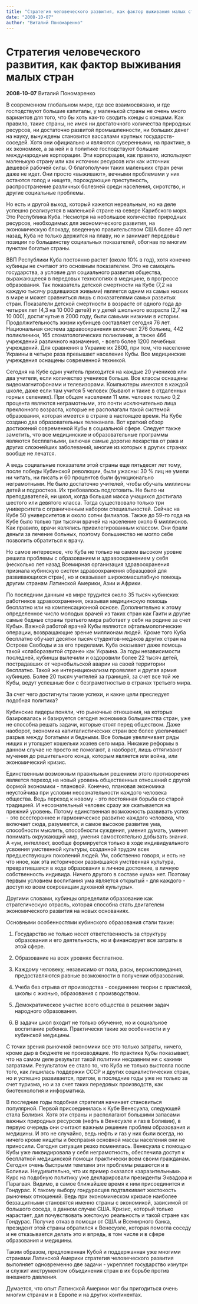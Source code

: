 ```yaml
---
title: "Стратегия человеческого развития, как фактор выживания малых стран"
date: "2008-10-07"
author: "Виталий Пономаренко"
---
```


# Стратегия человеческого развития, как фактор выживания малых стран

**2008-10-07** Виталий Пономаренко

В современном глобальном мире, где все взаимосвязано, и где господствуют большие капиталы, у маленькой страны не очень много вариантов для того, что бы хоть как-то сводить концы с концами. Как правило, такие страны, не имея ни достаточного количества природных ресурсов, ни достаточно развитой промышленности, ни больших денег на науку, вынуждены становится вассалами крупных государств-соседей. Хотя они официально и являются суверенными, на практике, в их экономике, а за ней и в политике господствуют большие международные корпорации. Эти корпорации, как правило, используют маленькую страну или как источник ресурсов или как источник дешевой рабочей силы. О благополучии таких маленьких стран речи даже не идет. Они просто «выживают», вечными проблемами у них остаются голод и нищета, порождающие преступность, распространение различных болезней среди населения, сиротство, и другие социальные проблемы.

Но есть и другой выход, который кажется нереальным, но на деле успешно реализуется в маленькой стране на севере Карибского моря. Это Республика Куба. Несмотря на небольшое количество природных ресурсов, необходимых для экономического развития, на экономическую блокаду, введенную правительством США более 40 лет назад, Куба не только держится на плаву, но и занимает передовые позиции по большинству социальных показателей, обогнав по многим пунктам богатые страны.

ВВП Республики Куба постоянно растет (около 10% в год), хотя конечно кубинцы не считают это основным показателем. Это не самоцель государства, а условие для социального развития общества, выражающееся в передовых технологиях в медицине,  в прогрессе образования. Так показатель детской смертности на Кубе (7,2 на каждую тысячу родившихся живыми) является одним из самых низких в мире и может сравниться лишь с показателями самых развитых стран. Показатели детской смертности в возрасте от одного года до четырех лет (4,3 на 10 000 детей) и у детей школьного возраста (2,7 на 10 000), достигнутые в 2000 году, были самыми низкими в истории. Продолжительность жизни кубинцев составляет сегодня 76 лет. Национальная система здравоохранения включает 276 больниц, 442 поликлиники, 165 стоматологических поликлиник, а также 466 учреждений различного назначения, - всего более 1200 лечебных учреждений. Для сравнения в Украине их 2800, при том, что население Украины в четыре раза превышает население Кубы. Все медицинские учреждения оснащены современной техникой.

Сегодня на Кубе один учитель приходится на каждые 20 учеников или два учителя, если количество учеников больше. Все классы оснащены видеомагнитофонами и телевизорами. Компьютеры имеются в каждой школе, даже если там учится 5 человек (бывают и такие в отдаленных горных селениях). При общем населении 11 млн. человек только 0,2 процента являются неграмотными, это почти исключительно лица преклонного возраста, которые не располагали такой системой образования, которая имеется в стране в настоящее время. На Кубе создано два образовательных телеканала. Вот краткий обзор достижений современной Кубы в социальной сфере. Следует также заметить, что все медицинские и образовательные программы являются бесплатными, включая самые дорогие лекарства от рака и других сложнейших заболеваний, многие из которых в других странах вообще не лечатся.

А ведь социальные показатели этой страны еще пятьдесят лет тому, после победы Кубинской революции, были ужасны: 30 % лиц не умели ни читать, ни писать и 60 процентов были функционально неграмотными. Не было достаточно учителей, чтобы обучать миллионы детей и подростков. Их требовалось подготовить. Не было ни преподавателей, ни школ, когда большая масса учащихся достигала шестого или девятого класса. Тогда существовало только три университета с ограниченным набором специальностей. Сейчас на Кубе 50 университетов и около сотни филиалов. Также до 59-го года на Кубе было только три тысячи врачей на население около 6 миллионов. Как правило, врачи являлись привилегированным классом. Они брали деньги за лечение больных, поэтому большинство не могло себе позволить обратиться к врачу.

Но самое интересное, что Куба не только на самом высоком уровне решила проблемы с образованием и здравоохранением у себя (несколько лет назад Всемирная организация здравоохранения признала кубинскую систем здравоохранения образцовой для развивающихся стран), но и оказывает широкомасштабную помощь другим странам Латинской Америки, Азии и Африки.

По последним данным «в мире трудится около 35 тысяч кубинских работников здравоохранения, оказывая медицинскую помощь бесплатно или на компенсационной основе. Дополнительно к этому определенное число молодых врачей из таких стран как Гаити и другие самые бедные страны третьего мира работает у себя на родине за счет Кубы». Важной работой врачей Кубы являются офтальмологические операции, возвращающие зрение миллионам людей. Кроме того Куба бесплатно обучает десятки тысяч студентов-медиков других стран на Острове Свободы и за его пределами. Куба оказывает даже помощь такой «слаборазвитой стране» как Украина. За годы независимости последней, кубинцы вылечили и оздоровили более 22 тысяч детей, пострадавших от чернобыльской аварии на своей территории бесплатно. Такой же интернационализм проявляет и другая армия кубинцев. Более 20 тысяч учителей за границей, за счет все той же Кубы, ведут успешные бои с безграмотностью в странах третьего мира.

За счет чего достигнуты такие успехи, и какие цели преследует подобная политика?

Кубинские лидеры поняли, что рыночные отношения, на которых базировалась и базируется сегодня экономика большинства стран, уже не способна решать задачи, которые стоят перед обществом. Даже наоборот, экономика капиталистических стран все более увеличивает разрыв между богатыми и бедными. Все больше увеличивает ряды нищих и утолщает кошельки хозяев сего мира. Никакие реформы в данном случае не просто не помогают, а наоборот, лишь оттягивают мучения до решительного конца, которым является или война, или экономический кризис.

Единственным возможным правильным решением этого противоречия является переход на новый уровень общественных отношений с другой формой экономики - плановой. Конечно, плановая экономика неустойчива при условии несознательности каждого человека общества. Ведь переход к новому - это постоянная борьба со старой традицией. И несознательный человек сразу же скатывается на прежний уровень. Потому единственная возможность развивать успех - это всестороннее и гармоническое развитие каждого человека, что включает сюда, разумеется, и самое высокое развитие ума, способности мыслить, способности суждения, умения думать, умения понимать окружающий мир, умения самостоятельно добывать знания. А «ум, интеллект, вообще формируется только в ходе индивидуального усвоения умственной культуры, созданной трудом всех предшествующих поколений людей. Ум, собственно говоря, и есть не что иное, как эта исторически развившаяся умственная культура, превратившаяся в ходе образования в личное достояние, в личную собственность индивида. Ничего другого в составе «ума» нет. Поэтому первым условием воспитания ума является открытый - для каждого - доступ ко всем сокровищам духовной культуры».

Другими словами, кубинцы определили образование как стратегическую отрасль, которая способна стать двигателем экономического развития на новых основаниях.

Основными особенностями кубинского образования стали такие:

 

1. Государство не только несет ответственность за структуру образования и его деятельность, но и финансирует все затраты в этой сфере.

2. Образование на всех уровнях бесплатное.

3. Каждому человеку, независимо от пола, расы, вероисповедания, предоставляются равные возможности в получении образования.

4. Учеба без отрыва от производства - соединение теории с практикой, школы с жизнью, образования с производством.

5. Демократическое участие всего общества в решении задач народного образования.

6. В задачи школ входит не только обучение, но и социальное воспитание ребенка. Практически такие же особенности и у кубинской медицины.

С точки зрения рыночной экономики все это только затраты, ничего, кроме дыр в бюджете не производящие. Но практика Кубы показывает, что на самом деле результат такой политики несравним ни с какими затратами. Результатом ее стало то, что Куба не только выстояла после того, как лишилась поддержки СССР и других социалистических стран, но и успешно развивается, притом, в последние годы уже не только за счет туризма, но и за счет таких передовых производств, как биотехнология и информатика.

В последние годы подобная  стратегия начинает становиться популярной. Первой присоединилась к Кубе Венесуэла, следующей стала Боливия. Хотя эти страны и располагают большими запасами важных природных ресурсов (нефть в Венесуэле и газ в Боливии), в первую очередь они считают важным решение проблем образования и медицины. И это не случайно, ведь нефть и газ у них были всегда, но ничего кроме нищеты и бесправия основной массы населения они не приносили. Сегодня ситуация резко поменялась. Венесуэла с помощью Кубы уже ликвидировала у себя неграмотность, обеспечила доступ к бесплатной медицинской помощи практически всем своим гражданам. Сегодня очень быстрыми темпами  эти проблемы решаются и в Боливии. Неудивительно, что их пример оказался «заразительным». Курс на подобную политику уже декларировали президенты Эквадора и Парагвая. Видимо, в самое ближайшее время к ним присоединится и Гондурас. К такому выбору гондурасцев подталкивает жестокость рыночных отношений. Ведь при экономическом кризисе наиболее беззащитными становятся именно страны с экономикой, зависимой от большого соседа, в данном случае США. Кризис, который только нарастает, дал почувствовать жестокую реальность и такой стране как Гондурас. Получив отказ в помощи от США и Всемирного банка, президент этой страны обратился к Венесуэле, которая помогла соседу и не отказывается делать это и впредь, в том числе и в сфере образования и медицины.

Таким образом, предложенная Кубой и поддержанная уже многими странами Латинской Америки стратегия человеческого развития выполняет одновременно две задачи - укрепляет государство изнутри и служит инструментом объединения стран в их борьбе против внешнего давления.

Думается, что опыт Латинской Америки мог бы пригодиться очень многим странам и в Европе и на других континентах.